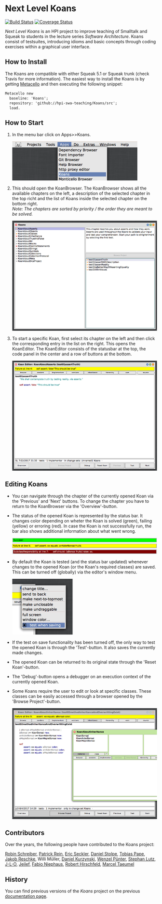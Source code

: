 # Next Level Koans
[![Build Status](https://travis-ci.org/HPI-SWA-Teaching/Koans.svg?branch=master)](https://travis-ci.org/HPI-SWA-Teaching/Koans) [![Coverage Status](https://coveralls.io/repos/github/HPI-SWA-Teaching/Koans/badge.svg?branch=master)](https://coveralls.io/github/HPI-SWA-Teaching/Koans?branch=master)

*Next Level Koans* is an HPI project to improve teaching of Smalltalk and Squeak to students in the lecture series *Software Architecture*. Koans consist of testsuites, introducing idioms and basic concepts through coding exercises within a graphical user interface.

## How to Install
The Koans are compatible with either Squeak 5.1 or Squeak trunk (check Travis for more information). The easiest way to install the Koans is by getting [Metacello](https://github.com/dalehenrich/metacello-work) and then executing the following snippet:

````
Metacello new
  baseline: 'Koans';
  repository: 'github://hpi-swa-teaching/Koans/src';
  load.
````

## How to Start
1. In the menu bar click on Apps>>Koans.

   ![Picture of the Apps Menu][appsMenu]
2. This should open the KoanBrowser. The KoanBrowser shows all the available chapters on the left, a description of the selected chapter in the top richt and the list of Koans inside the selected chapter on the bottom right.  
   *Note: The chapters are sorted by priority / the order they are meant to be solved.*

   ![Picture of the Browser][browser]
3. To start a specific Koan, first select its chapter on the left and then click the corresponding entry in the list on the right. This opens the KoanEditor. The KoanEditor consists of the statusbar at the top, the code panel in the center and a row of buttons at the bottom.

   ![Picture of the Editor][editor] 

## Editing Koans
- You can navigate through the chapter of the currently opened Koan via the 'Previous' and 'Next' buttons. To change the chapter you have to return to the KoanBrowser via the 'Overview'-button.
- The status of the opened Koan is represented by the status bar. It changes color depending on wheter the Koan is solved (green), failing (yellow) or erroring (red). In case the Koan is not successfully run, the bar also shows additional information about what went wrong.

   ![Picture of a green status bar][greenBar]
   ![Picture of a yellow status bar][yellowBar]
   ![Picture of a red status bar][redBar]
- By default the Koan is tested (and the status bar updated) whenever changes to the opened Koan (or the Koan's required classes) are saved. This can be turned off (globally) via the editor's window menu.

   ![Picture of a window menu][windowMenu]
- If the test on save functionality has been turned off, the only way to test the opened Koan is through the 'Test'-button. It also saves the currently made changes.
- The opened Koan can be returned to its original state through the 'Reset Koan'-button.
- The 'Debug'-button opens a debugger on an execution context of the currently opened Koan.
- Some Koans require the user to edit or look at specific classes. These classes can be easily accessed through a browser opened by the 'Browse Project'-button.

   ![Picture of a project browser][browseProject]


[appsMenu]: ./images/appsMenu.png
[browseProject]: ./images/browseProject.png
[browser]: ./images/browser.png
[editor]: ./images/editor.png
[greenBar]: ./images/greenBar.png
[redBar]: ./images/redBar.png
[yellowBar]: ./images/yellowBar.png
[windowMenu]: ./images/windowMenu.png

## Contributors
Over the years, the following people have contributed to the Koans project:

[Robin Schreiber](https://github.com/codeZeilen),
[Patrick Rein](https://github.com/codeZeilen),
[Eric Seckler](https://github.com/betasheet),
[Daniel Stolpe](https://github.com/numberpi),
[Tobias Pape](https://github.com/krono),
[Jakob Reschke](https://github.com/j4yk),
Willi Müller,
[Daniel Kurzynski](https://github.com/kurzy),
[Wenzel Pünter](https://github.com/scento),
[Stephan Lutz](https://github.com/stlutz),
[J-L-O](https://github.com/J-L-O),
[Jeilef](https://github.com/Jeilef),
[Fabio Niephaus](https://github.com/fniephaus),
[Robert Hirschfeld](https://github.com/roberthirschfeld),
[Marcel Taeumel](https://github.com/marceltaeumel)

## History
You can find previous versions of the *Koans* project on the previous [documentation page](https://www.hpi.uni-potsdam.de/hirschfeld/trac/SqueakCommunityProjects/wiki/smalltalk_koans).
